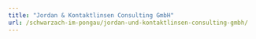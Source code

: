 ```yaml
---
title: "Jordan & Kontaktlinsen Consulting GmbH"
url: /schwarzach-im-pongau/jordan-und-kontaktlinsen-consulting-gmbh/
---
```

